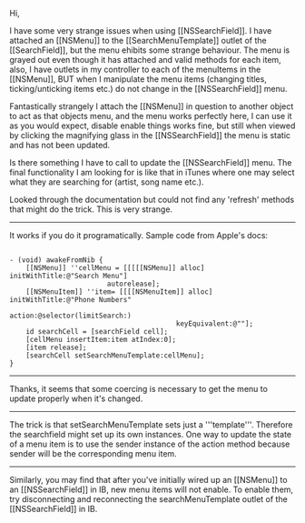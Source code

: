 Hi,

I have some very strange issues when using [[NSSearchField]]. I have attached an [[NSMenu]] to the [[SearchMenuTemplate]] outlet of the [[SearchField]], but the menu ehibits some strange behaviour. The menu is grayed out even though it has attached and valid methods for each item, also, I have outlets in my controller to each of the menuItems in the [[NSMenu]], BUT when I manipulate the menu items (changing titles, ticking/unticking items etc.) do not change in the [[NSSearchField]] menu.

Fantastically strangely I attach the [[NSMenu]] in question to another object to act as that objects menu, and the menu works perfectly here, I can use it as you would expect, disable enable things works fine, but still when viewed by clicking the magnifying glass in the [[NSSearchField]] the menu is static and has not been updated.

Is there something I have to call to update the [[NSSearchField]] menu. The final functionality I am looking for is like that in iTunes where one may select what they are searching for (artist, song name etc.).

Looked through the documentation but could not find any 'refresh' methods that might do the trick. This is very strange.

----

It works if you do it programatically. Sample code from Apple's docs:

<code>
- (void) awakeFromNib {
    [[NSMenu]] ''cellMenu = [[[[[NSMenu]] alloc] initWithTitle:@"Search Menu"]
                        autorelease];
    [[NSMenuItem]] ''item= [[[[NSMenuItem]] alloc] initWithTitle:@"Phone Numbers"
                                         action:@selector(limitSearch:)
                                         keyEquivalent:@""];
    id searchCell = [searchField cell];
    [cellMenu insertItem:item atIndex:0];
    [item release];
    [searchCell setSearchMenuTemplate:cellMenu];
}
</code>

----

Thanks, it seems that some coercing is necessary to get the menu to update properly when it's changed.

----

The trick is that setSearchMenuTemplate sets just a '''template'''. Therefore the searchfield might set up its own instances.
One way to update the state of a menu item is to use the sender instance of the action method because sender will be the corresponding menu item.

----

Similarly, you may find that after you've initially wired up an [[NSMenu]] to an [[NSSearchField]] in IB, new menu items will not enable. To enable them, try disconnecting and reconnecting the searchMenuTemplate outlet of the [[NSSearchField]] in IB.